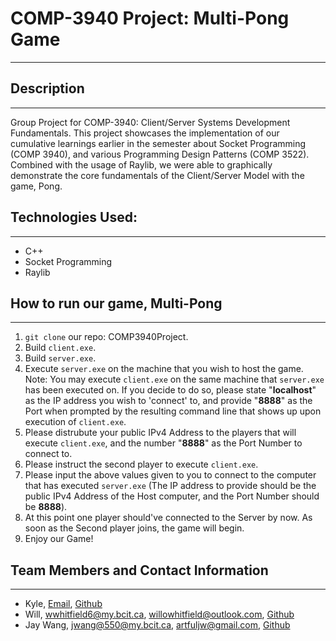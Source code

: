 # COMP-3940 Project: Multi-Pong Game

---
## Description

---
Group Project for COMP-3940: Client/Server Systems Development Fundamentals. 
This project showcases the implementation of our cumulative learnings earlier in the semester about Socket Programming (COMP 3940), and various Programming Design Patterns (COMP 3522). Combined with the usage of Raylib, we were able to graphically demonstrate the core fundamentals of the Client/Server Model with the game, Pong.
## Technologies Used:

--- 
- C++
- Socket Programming
- Raylib
## How to run our game, Multi-Pong

---
1. `git clone` our repo: COMP3940Project.
2. Build `client.exe`.
3. Build `server.exe`.
4. Execute `server.exe` on the machine that you wish to host the game.
Note: You may execute `client.exe` on the same machine that `server.exe` has been executed on. If you decide to do so, please state "**localhost**" as the IP address you wish to 'connect' to, and provide "**8888**" as the Port when prompted by the resulting command line that shows up upon execution of `client.exe`.
5. Please distrubute your public IPv4 Address to the players that will execute `client.exe`, and the number "**8888**" as the Port Number to connect to.
6. Please instruct the second player to execute `client.exe`. 
7. Please input the above values given to you to connect to the computer that has executed `server.exe` 
(The IP address to provide should be the public IPv4 Address of the Host computer, and the Port Number should be **8888**).
8. At this point one player should've connected to the Server by now. As soon as the Second player joins, the game will begin.
9. Enjoy our Game!
## Team Members and Contact Information

---
- Kyle, [Email](Email), [Github](https://github.com/Tissure)
- Will, [wwhitfield6@my.bcit.ca](wwhitfield6@my.bcit.ca), [willowhitfield@outlook.com](willowhitfield@outlook.com), [Github](https://github.com/Arkangel964)
- Jay Wang, [jwang@550@my.bcit.ca](jwang@550@my.bcit.ca), [artfuljw@gmail.com](artfuljw@gmail.com), [Github](https://github.com/ArtfulJW)